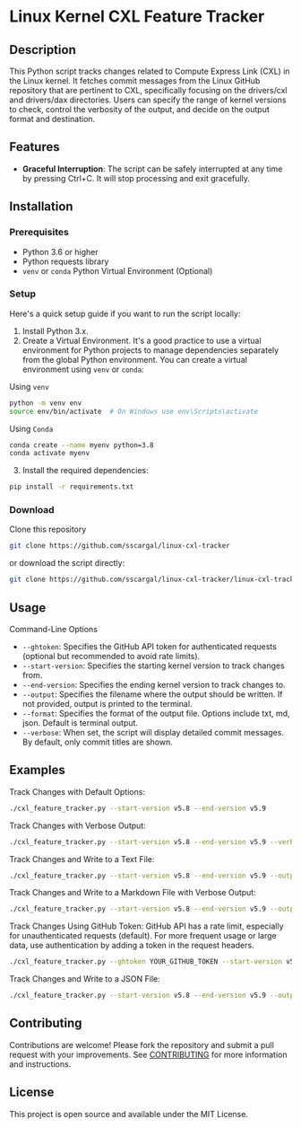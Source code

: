 # Linux Kernel CXL Feature Tracker

## Description

This Python script tracks changes related to Compute Express Link (CXL) in the Linux kernel. It fetches commit messages from the Linux GitHub repository that are pertinent to CXL, specifically focusing on the drivers/cxl and drivers/dax directories. Users can specify the range of kernel versions to check, control the verbosity of the output, and decide on the output format and destination.

## Features

- **Graceful Interruption**: The script can be safely interrupted at any time by pressing Ctrl+C. It will stop processing and exit gracefully.

## Installation

### Prerequisites

- Python 3.6 or higher
- Python requests library
- `venv` or `conda` Python Virtual Environment (Optional)

### Setup

Here's a quick setup guide if you want to run the script locally:

1. Install Python 3.x.
2. Create a Virtual Environment. It's a good practice to use a virtual environment for Python projects to manage dependencies separately from the global Python environment. You can create a virtual environment using `venv` or `conda`:

Using `venv`
```bash
python -m venv env
source env/bin/activate  # On Windows use env\Scripts\activate
```
Using `Conda`
```bash
conda create --name myenv python=3.8
conda activate myenv
```
3. Install the required dependencies:
```bash
pip install -r requirements.txt
```

### Download

Clone this repository 

```bash
git clone https://github.com/sscargal/linux-cxl-tracker
```

or download the script directly:

```bash
git clone https://github.com/sscargal/linux-cxl-tracker/linux-cxl-tracker.git
```

## Usage

Command-Line Options

- `--ghtoken`: Specifies the GitHub API token for authenticated requests (optional but recommended to avoid rate limits).
- `--start-version`: Specifies the starting kernel version to track changes from.
- `--end-version`: Specifies the ending kernel version to track changes to.
- `--output`: Specifies the filename where the output should be written. If not provided, output is printed to the terminal.
- `--format`: Specifies the format of the output file. Options include txt, md, json. Default is terminal output.
- `--verbose`: When set, the script will display detailed commit messages. By default, only commit titles are shown.

## Examples

Track Changes with Default Options:
```bash
./cxl_feature_tracker.py --start-version v5.8 --end-version v5.9
```

Track Changes with Verbose Output:
```bash
./cxl_feature_tracker.py --start-version v5.8 --end-version v5.9 --verbose
```

Track Changes and Write to a Text File:
```bash
./cxl_feature_tracker.py --start-version v5.8 --end-version v5.9 --output changes.txt --format txt
```

Track Changes and Write to a Markdown File with Verbose Output:
```bash
./cxl_feature_tracker.py --start-version v5.8 --end-version v5.9 --output changes.md --format md --verbose
```

Track Changes Using GitHub Token:
GitHub API has a rate limit, especially for unauthenticated requests (default). For more frequent usage or large data, use authentication by adding a token in the request headers.
```bash
./cxl_feature_tracker.py --ghtoken YOUR_GITHUB_TOKEN --start-version v5.8 --end-version v5.9
```

Track Changes and Write to a JSON File:
```bash
./cxl_feature_tracker.py --start-version v5.8 --end-version v5.9 --output changes.json --format json
```

## Contributing

Contributions are welcome! Please fork the repository and submit a pull request with your improvements. See [CONTRIBUTING](CONTRIBUTING.md) for more information and instructions.

## License

This project is open source and available under the MIT License.
